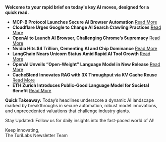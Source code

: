 **Welcome to your rapid brief on today's key AI moves, designed for a quick read.**

- **MCP-B Protocol Launches Secure AI Browser Automation** [Read More](https://mcp-b.ai/)
- **Cloudflare Urges Google to Change AI Search Crawling Practices** [Read More](https://arstechnica.com/tech-policy/2025/07/cloudflare-wants-google-to-change-its-ai-search-crawling-google-likely-wont/)
- **OpenAI to Launch AI Browser, Challenging Chrome’s Supremacy** [Read More](https://techcrunch.com/2025/07/09/openai-is-reportedly-releasing-an-ai-browser-in-the-coming-weeks/)
- **Nvidia Hits $4 Trillion, Cementing AI and Chip Dominance** [Read More](https://www.cnbc.com/2025/07/09/nvidia-4-trillion.html)
- **LangChain Nears Unicorn Status Amid Rapid AI Tool Growth** [Read More](https://techcrunch.com/2025/07/08/langchain-is-about-to-become-a-unicorn-sources-say/)
- **OpenAI Unveils “Open-Weight” Language Model in New Release** [Read More](https://www.theverge.com/notepad-microsoft-newsletter/702848/openai-open-language-model-o3-mini-notepad)
- **CacheBlend Innovates RAG with 3X Throughput via KV Cache Reuse** [Read More](https://github.com/LMCache/LMCache-Examples/blob/main/demo-rag-blending/README.md)
- **ETH Zurich Introduces Public-Good Language Model for Societal Benefit** [Read More](https://ethz.ch/en/news-and-events/eth-news/news/2025/07/a-language-model-built-for-the-public-good.html)

**Quick Takeaway:** Today’s headlines underscore a dynamic AI landscape marked by breakthroughs in secure automation, robust model innovations, and unprecedented valuations that challenge industry giants.

Stay Updated: Follow us for daily insights into the fast-paced world of AI! 

Keep innovating,  
The TuriLabs Newsletter Team